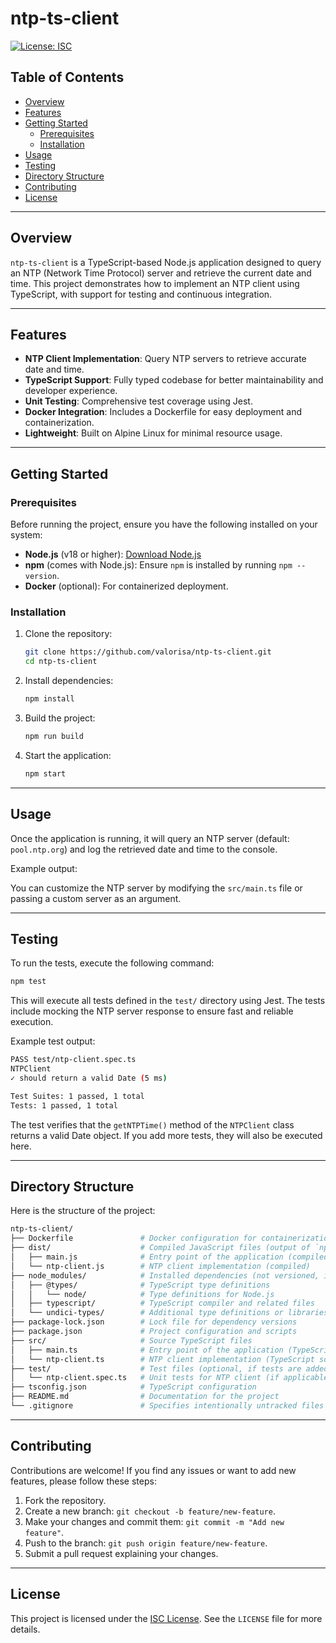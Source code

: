 # ntp-ts-client

[![License: ISC](https://img.shields.io/badge/License-ISC-blue.svg)](https://opensource.org/licenses/ISC)

<!-- Table of Contents -->
## Table of Contents

- [Overview](#overview)
- [Features](#features)
- [Getting Started](#getting-started)
  - [Prerequisites](#prerequisites)
  - [Installation](#installation)
- [Usage](#usage)
- [Testing](#testing)
- [Directory Structure](#directory-structure)
- [Contributing](#contributing)
- [License](#license)

---

## Overview

`ntp-ts-client` is a TypeScript-based Node.js application designed to query an NTP (Network Time Protocol) server and retrieve the current date and time. This project demonstrates how to implement an NTP client using TypeScript, with support for testing and continuous integration.

---

## Features

- **NTP Client Implementation**: Query NTP servers to retrieve accurate date and time.
- **TypeScript Support**: Fully typed codebase for better maintainability and developer experience.
- **Unit Testing**: Comprehensive test coverage using Jest.
- **Docker Integration**: Includes a Dockerfile for easy deployment and containerization.
- **Lightweight**: Built on Alpine Linux for minimal resource usage.

---

## Getting Started

### Prerequisites

Before running the project, ensure you have the following installed on your system:

- **Node.js** (v18 or higher): [Download Node.js](https://nodejs.org/)
- **npm** (comes with Node.js): Ensure `npm` is installed by running `npm --version`.
- **Docker** (optional): For containerized deployment.

### Installation

1. Clone the repository:

   ```bash
   git clone https://github.com/valorisa/ntp-ts-client.git
   cd ntp-ts-client
   ```

2. Install dependencies:

   ```bash
   npm install
   ```

3. Build the project:

   ```bash
   npm run build
   ```

4. Start the application:

   ```bash
   npm start
   ```

---

## Usage

Once the application is running, it will query an NTP server (default: `pool.ntp.org`) and log the retrieved date and time to the console.

Example output:

You can customize the NTP server by modifying the `src/main.ts` file or passing a custom server as an argument.

---

## Testing

To run the tests, execute the following command:

   ```bash
   npm test
   ```

This will execute all tests defined in the `test/` directory using Jest. The tests include mocking the NTP server response to ensure fast and reliable execution.

Example test output:

```bash
PASS test/ntp-client.spec.ts
NTPClient
✓ should return a valid Date (5 ms)

Test Suites: 1 passed, 1 total
Tests: 1 passed, 1 total
```

The test verifies that the `getNTPTime()` method of the `NTPClient` class returns a valid Date object. If you add more tests, they will also be executed here.

---

## Directory Structure

Here is the structure of the project:

```bash
ntp-ts-client/
├── Dockerfile               # Docker configuration for containerization
├── dist/                    # Compiled JavaScript files (output of `npm run build`)
│   ├── main.js              # Entry point of the application (compiled)
│   └── ntp-client.js        # NTP client implementation (compiled)
├── node_modules/            # Installed dependencies (not versioned, ignored by `.gitignore`)
│   ├── @types/              # TypeScript type definitions
│   │   └── node/            # Type definitions for Node.js
│   ├── typescript/          # TypeScript compiler and related files
│   └── undici-types/        # Additional type definitions or libraries
├── package-lock.json        # Lock file for dependency versions
├── package.json             # Project configuration and scripts
├── src/                     # Source TypeScript files
│   ├── main.ts              # Entry point of the application (TypeScript source)
│   └── ntp-client.ts        # NTP client implementation (TypeScript source)
├── test/                    # Test files (optional, if tests are added)
│   └── ntp-client.spec.ts   # Unit tests for NTP client (if applicable)
├── tsconfig.json            # TypeScript configuration
├── README.md                # Documentation for the project
└── .gitignore               # Specifies intentionally untracked files to ignore
```

---

## Contributing

 Contributions are welcome! If you find any issues or want to add new features, please follow these steps:

1. Fork the repository.
2. Create a new branch: `git checkout -b feature/new-feature`.
3. Make your changes and commit them: `git commit -m "Add new feature"`.
4. Push to the branch: `git push origin feature/new-feature`.
5. Submit a pull request explaining your changes.

---

## License

This project is licensed under the [ISC License](LICENSE). See the `LICENSE` file for more details.
